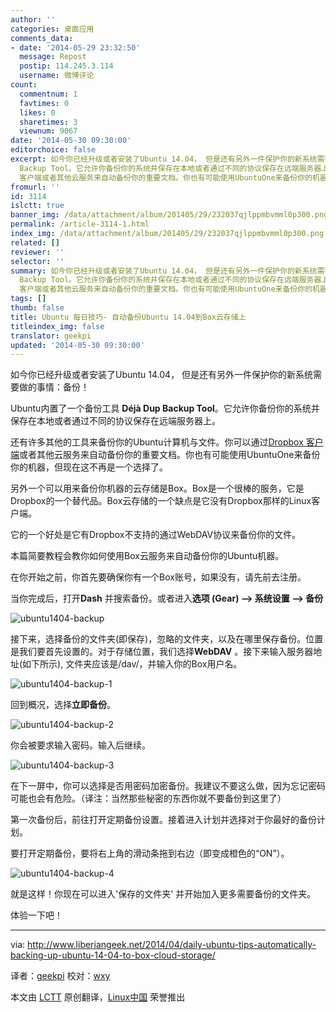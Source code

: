 ```yaml
---
author: ''
categories: 桌面应用
comments_data:
- date: '2014-05-29 23:32:50'
  message: Repost
  postip: 114.245.3.114
  username: 微博评论
count:
  commentnum: 1
  favtimes: 0
  likes: 0
  sharetimes: 3
  viewnum: 9067
date: '2014-05-30 09:30:00'
editorchoice: false
excerpt: 如今你已经升级或者安装了Ubuntu 14.04， 但是还有另外一件保护你的新系统需要做的事情：备份！ Ubuntu内置了一个备份工具 Dj Dup
  Backup Tool。它允许你备份你的系统并保存在本地或者通过不同的协议保存在远端服务器上。 还有许多其他的工具来备份你的Ubuntu计算机与文件。你可以通过Dropbox
  客户端或者其他云服务来自动备份你的重要文档。你也有可能使用UbuntuOne来备份你的机器，但现在这不再是一个选择了。 另外一个可以用来备份你机器的云存储是Box。Box是一个很棒的服务，它是Dropbox的一个替代品。Box云存储的一个缺点是它没有Drop
fromurl: ''
id: 3114
islctt: true
banner_img: /data/attachment/album/201405/29/232037qjlppmbvmml0p300.png
permalink: /article-3114-1.html
index_img: /data/attachment/album/201405/29/232037qjlppmbvmml0p300.png.thumb.jpg
related: []
reviewer: ''
selector: ''
summary: 如今你已经升级或者安装了Ubuntu 14.04， 但是还有另外一件保护你的新系统需要做的事情：备份！ Ubuntu内置了一个备份工具 Dj Dup
  Backup Tool。它允许你备份你的系统并保存在本地或者通过不同的协议保存在远端服务器上。 还有许多其他的工具来备份你的Ubuntu计算机与文件。你可以通过Dropbox
  客户端或者其他云服务来自动备份你的重要文档。你也有可能使用UbuntuOne来备份你的机器，但现在这不再是一个选择了。 另外一个可以用来备份你机器的云存储是Box。Box是一个很棒的服务，它是Dropbox的一个替代品。Box云存储的一个缺点是它没有Drop
tags: []
thumb: false
title: Ubuntu 每日技巧- 自动备份Ubuntu 14.04到Box云存储上
titleindex_img: false
translator: geekpi
updated: '2014-05-30 09:30:00'
---
```


如今你已经升级或者安装了Ubuntu 14.04， 但是还有另外一件保护你的新系统需要做的事情：备份！


Ubuntu内置了一个备份工具 **Déjà Dup Backup Tool**。它允许你备份你的系统并保存在本地或者通过不同的协议保存在远端服务器上。


还有许多其他的工具来备份你的Ubuntu计算机与文件。你可以通过[Dropbox 客户端](http://www.liberiangeek.net/2014/04/daily-ubuntu-tips-get-dropbox-installed-in-ubuntu-14-04-trusty-tahr/)或者其他云服务来自动备份你的重要文档。你也有可能使用UbuntuOne来备份你的机器，但现在这不再是一个选择了。


另外一个可以用来备份你机器的云存储是Box。Box是一个很棒的服务，它是Dropbox的一个替代品。Box云存储的一个缺点是它没有Dropbox那样的Linux客户端。


它的一个好处是它有Dropbox不支持的通过WebDAV协议来备份你的文件。


本篇简要教程会教你如何使用Box云服务来自动备份你的Ubuntu机器。


在你开始之前，你首先要确保你有一个Box账号，如果没有，请先前去注册。


当你完成后，打开**Dash** 并搜索备份。或者进入**选项 (Gear) –> 系统设置 –> 备份**


![ubuntu1404-backup](/data/attachment/album/201405/29/232037qjlppmbvmml0p300.png)


接下来，选择备份的文件夹(即保存)，忽略的文件夹，以及在哪里保存备份。位置是我们要首先设置的。对于存储位置，我们选择**WebDAV** 。接下来输入服务器地址(如下所示), 文件夹应该是/dav/，并输入你的Box用户名。


![ubuntu1404-backup-1](/data/attachment/album/201405/29/232037vqq7q12x8qwxbobx.png)


回到概况，选择**立即备份**。


![ubuntu1404-backup-2](/data/attachment/album/201405/29/232038slyll7qb3yh3qy33.png)


你会被要求输入密码。输入后继续。


![ubuntu1404-backup-3](/data/attachment/album/201405/29/232038b64zvvzt9bz4ihbu.png)


在下一屏中，你可以选择是否用密码加密备份。我建议不要这么做，因为忘记密码可能也会有危险。（译注：当然那些秘密的东西你就不要备份到这里了）


第一次备份后，前往打开定期备份设置。接着进入计划并选择对于你最好的备份计划。


要打开定期备份，要将右上角的滑动条拖到右边（即变成橙色的“ON”）。


![ubuntu1404-backup-4](/data/attachment/album/201405/29/232038qxcrtigttcca1wgh.png)


就是这样！你现在可以进入'保存的文件夹' 并开始加入更多需要备份的文件夹。


体验一下吧！




---


via: <http://www.liberiangeek.net/2014/04/daily-ubuntu-tips-automatically-backing-up-ubuntu-14-04-to-box-cloud-storage/>


译者：[geekpi](https://github.com/geekpi) 校对：[wxy](https://github.com/wxy)


本文由 [LCTT](https://github.com/LCTT/TranslateProject) 原创翻译，[Linux中国](http://linux.cn/) 荣誉推出